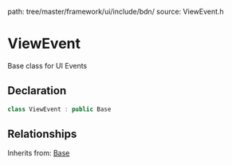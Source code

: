 path: tree/master/framework/ui/include/bdn/
source: ViewEvent.h

# ViewEvent

Base class for UI Events

## Declaration

```C++
class ViewEvent : public Base
```

## Relationships

Inherits from: [Base](../foundation/base.md)
 
